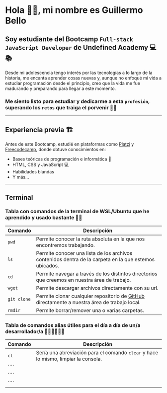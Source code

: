 # Hola 👋🏻, mi nombre es Guillermo Bello

## Soy estudiante del Bootcamp `Full-stack JavaScript Developer` de **Undefined Academy** 💻📚

Desde mi adolescencia tengo interés por las tecnologías a lo largo de la historia, me encanta aprender cosas nuevas y, aunque no enfoqué mi vida a estudiar programación desde el principio, creo que la vida me fue madurando y preparando para llegar a este momento.

### Me siento listo para estudiar y **dedicarme** a esta  `profesión`, **superando** los `retos` que traiga el porvenir 💪🏻

---------------------------------------------------------------------------------------------------

## Experiencia previa 🏗️

Antes de este Bootcamp, estudié en plataformas como [Platzi](https://platzi.com/ "https://platzi.com/") y [Freecodecamp](https://www.freecodecamp.org/ "https://www.freecodecamp.org/"), donde obtuve conocimientos en:

- Bases teóricas de programación e informática 📖
- HTML, CSS y JavaScript 💻
- Habilidades blandas
- Y más...

---------------------------------------------------------------------------------------------------

## Terminal

### Tabla con comandos de la terminal de WSL/Ubuntu que he aprendido y usado bastante 🙌🏻

|          Comando          |                              Descripción                                                              |
|---------------------------|-------------------------------------------------------------------------------------------------------|
|          ``pwd``          | Permite conocer la ruta absoluta en la que nos encontremos trabajando.                                |
|          ``ls``           | Permite conocer una lista de los archivos contenidos dentra de la carpeta en la que estemos ubicados. |
|          ``cd``           | Permite navegar a través de los distintos directorios que creemos en nuestra área de trabajo.         |
|          ``wget``         | Permite descargar archivos directamente con su url.                                                   |
|       ``git clone``       | Permite clonar cualquier repositorio de [GitHub](https://github.com/ "https://github.com/") directamente a nuestra área de trabajo local. |
|         ``rmdir``         | Permite borrar/remover una o varias carpetas. |

### Tabla de **comandos alias** útiles para el día a día de un/a desarrollador/a 👨🏻‍💻👩🏻‍💻

|          Comando          |                              Descripción                                                              |
|---------------------------|-------------------------------------------------------------------------------------------------------|
|          ``cl``           | Sería una abreviación para el comando ``clear`` y hace lo mismo, limpiar la consola. |
|          ````           | |
|          ````           | |
|          ````         | |
